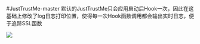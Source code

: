 #JustTrustMe-master
默认的JustTrustMe只会应用启动后Hook一次，因此在这基础上修改了log日志打印位置，使得每一次Hook函数调用都会输出实时日志，便于追踪SSL函数

![](https://raw.githubusercontent.com/la0s/la0s.github.io/master/screenshots/JustTrustMe-master.png)
